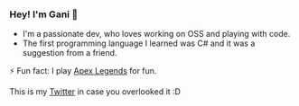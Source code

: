 ### Hey! I'm Gani 👋

- I'm a passionate dev, who loves working on OSS and playing with code.
- The first programming language I learned was C# and it was a suggestion from a friend.
  
⚡ Fun fact: I play [Apex Legends](https://twitter.com/PlayApex) for fun.


This is my [Twitter](https://twitter.com/dxrgani) in case you overlooked it :D 
